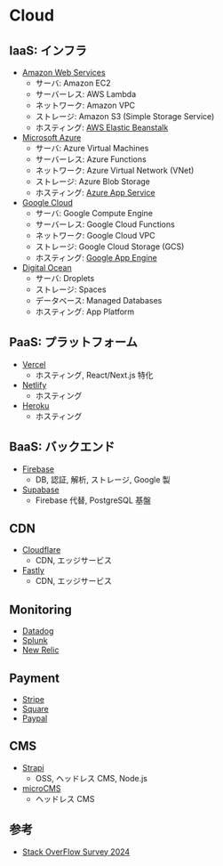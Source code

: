 # Cloud

## IaaS: インフラ

- [Amazon Web Services](https://aws.amazon.com/jp/)
  - サーバ: Amazon EC2
  - サーバーレス: AWS Lambda
  - ネットワーク: Amazon VPC
  - ストレージ: Amazon S3 (Simple Storage Service)
  - ホスティング: [AWS Elastic Beanstalk](https://aws.amazon.com/jp/elasticbeanstalk/)
- [Microsoft Azure](https://azure.microsoft.com/ja-jp)
  - サーバ: Azure Virtual Machines
  - サーバーレス: Azure Functions
  - ネットワーク: Azure Virtual Network (VNet)
  - ストレージ: Azure Blob Storage
  - ホスティング: [Azure App Service](https://azure.microsoft.com/ja-jp/products/app-service)
- [Google Cloud](https://cloud.google.com/)
  - サーバ: Google Compute Engine
  - サーバーレス: Google Cloud Functions
  - ネットワーク: Google Cloud VPC
  - ストレージ: Google Cloud Storage (GCS)
  - ホスティング: [Google App Engine](https://cloud.google.com/appengine)
- [Digital Ocean](https://www.digitalocean.com/)
  - サーバ: Droplets
  - ストレージ: Spaces
  - データベース: Managed Databases
  - ホスティング: App Platform

## PaaS: プラットフォーム

- [Vercel](https://vercel.com/)
  - ホスティング, React/Next.js 特化
- [Netlify](https://www.netlify.com/)
  - ホスティング
- [Heroku](https://jp.heroku.com/)
  - ホスティング

## BaaS: バックエンド

- [Firebase](https://firebase.google.com/?hl=ja)
  - DB, 認証, 解析, ストレージ, Google 製
- [Supabase](https://supabase.com/)
  - Firebase 代替, PostgreSQL 基盤

## CDN

- [Cloudflare](https://www.cloudflare.com/ja-jp/)
  - CDN, エッジサービス
- [Fastly](https://www.fastly.com/jp/)
  - CDN, エッジサービス

## Monitoring

- [Datadog](https://www.datadoghq.com/ja/)
- [Splunk](https://www.splunk.com/ja_jp)
- [New Relic](https://newrelic.com/jp)

## Payment

- [Stripe](https://stripe.com/jp)
- [Square](https://squareup.com/jp/ja)
- [Paypal](https://www.paypal.com/jp/home)

## CMS

- [Strapi](https://strapi.io/)
  - OSS, ヘッドレス CMS, Node.js
- [microCMS](https://microcms.io/)
  - ヘッドレス CMS

## 参考

- [Stack OverFlow Survey 2024](https://survey.stackoverflow.co/2024/technology)
